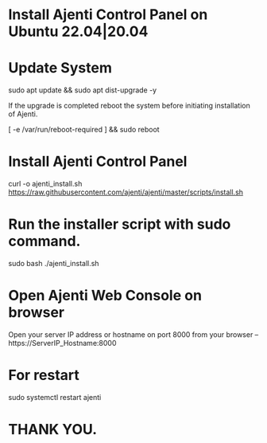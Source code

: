 # Install Ajenti Control Panel on Ubuntu 22.04|20.04

# Update System

sudo apt update && sudo apt dist-upgrade -y

If the upgrade is completed reboot the system before initiating installation of Ajenti.

[ -e /var/run/reboot-required ] && sudo reboot

# Install Ajenti Control Panel

curl -o ajenti_install.sh https://raw.githubusercontent.com/ajenti/ajenti/master/scripts/install.sh

# Run the installer script with sudo command.

sudo bash ./ajenti_install.sh

# Open Ajenti Web Console on browser

Open your server IP address or hostname on port 8000 from your browser – https://ServerIP_Hostname:8000

# For restart

sudo systemctl restart ajenti

# THANK YOU. 
